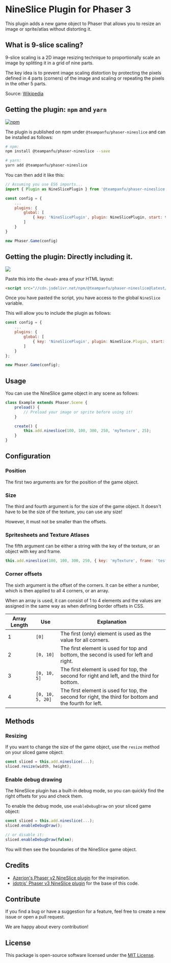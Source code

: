 # NineSlice Plugin for Phaser 3

This plugin adds a new game object to Phaser that allows you to resize an image or sprite/atlas without distorting it.

## What is 9-slice scaling?

9-slice scaling is a 2D image resizing technique to proportionally scale an image by splitting it in a grid of nine parts.

The key idea is to prevent image scaling distortion by protecting the pixels defined in 4 parts (corners) of the image and scaling or repeating the pixels in the other 5 parts.

Source: [Wikipedia](https://en.wikipedia.org/wiki/9-slice_scaling)

## Getting the plugin: `npm` and `yarn`

[![npm](https://img.shields.io/npm/dt/@teampanfu/phaser-nineslice?style=flat-square)](https://www.npmjs.com/package/@teampanfu/phaser-nineslice)

The plugin is published on npm under `@teampanfu/phaser-nineslice` and can be installed as follows:

```bash
# npm:
npm install @teampanfu/phaser-nineslice --save

# yarn:
yarn add @teampanfu/phaser-nineslice
```

You can then add it like this:

```js
// Assuming you use ES6 imports...
import { Plugin as NineSlicePlugin } from '@teampanfu/phaser-nineslice'

const config = {
    ...
    plugins: {
        global: [
            { key: 'NineSlicePlugin', plugin: NineSlicePlugin, start: true }
        ]
    }
}

new Phaser.Game(config)
```

## Getting the plugin: Directly including it.

[![](https://data.jsdelivr.com/v1/package/npm/@teampanfu/phaser-nineslice/badge)](https://www.jsdelivr.com/package/npm/@teampanfu/phaser-nineslice)

Paste this into the `<head>` area of your HTML layout:

```html
<script src="//cdn.jsdelivr.net/npm/@teampanfu/phaser-nineslice@latest/dist/nineslice.min.js"></script>
```

Once you have pasted the script, you have access to the global `NineSlice` variable.

This will allow you to include the plugin as follows:

```js
const config = {
    ...
    plugins: {
        global: [
            { key: 'NineSlicePlugin', plugin: NineSlice.Plugin, start: true }
        ]
    }
};

new Phaser.Game(config);
```

## Usage

You can use the NineSlice game object in any scene as follows:

```js
class Example extends Phaser.Scene {
    preload() {
        // Preload your image or sprite before using it!
    }

    create() {
        this.add.nineslice(100, 100, 300, 250, 'myTexture', 25);
    }
}
```

## Configuration

### Position

The first two arguments are for the position of the game object.

### Size

The third and fourth argument is for the size of the game object. It doesn't have to be the size of the texture, you can use any size!

However, it must not be smaller than the offsets.

### Spritesheets and Texture Atlases

The fifth argument can be either a string with the key of the texture, or an object with key and frame.

```js
this.add.nineslice(100, 100, 300, 250, { key: 'myTexture', frame: 'test' }, 25);
```

### Corner offsets

The sixth argument is the offset of the corners. It can be either a number, which is then applied to all 4 corners, or an array.

When an array is used, it can consist of 1 to 4 elements and the values are assigned in the same way as when defining border offsets in CSS.

Array Length  | Use              | Explanation                                                                                            |
------------  | ---------------- | ------------------------------------------------------------------------------------------------------ |
1             | `[0]`            | The first (only) element is used as the value for all corners.                                         |
2             | `[0, 10]`        | The first element is used for top and bottom, the second is used for left and right.                   |
3             | `[0, 10, 5]`     | The first element is used for top, the second for right and left, and the third for bottom.            |
4             | `[0, 10, 5, 20]` | The first element is used for top, the second for right, the third for bottom and the fourth for left. |

## Methods

### Resizing

If you want to change the size of the game object, use the `resize` method on your sliced game object:

```js
const sliced = this.add.nineslice(...);
sliced.resize(width, height);
```

### Enable debug drawing

The NineSlice plugin has a built-in debug mode, so you can quickly find the right offsets for you and check them.

To enable the debug mode, use `enableDebugDraw` on your sliced game object:

```js
const sliced = this.add.nineslice(...);
sliced.enableDebugDraw();

// or disable it:
sliced.enableDebugDraw(false);
```

You will then see the boundaries of the NineSlice game object.

## Credits

* [Azerion's Phaser v2 NineSlice plugin](https://github.com/azerion/phaser-nineslice) for the inspiration.
* [jdotrjs' Phaser v3 NineSlice plugin](https://github.com/jdotrjs/phaser3-nineslice) for the base of this code.

## Contribute

If you find a bug or have a suggestion for a feature, feel free to create a new issue or open a pull request.

We are happy about every contribution!

## License

This package is open-source software licensed under the [MIT License](LICENSE).